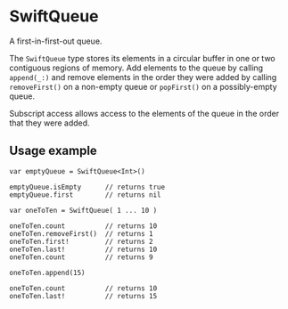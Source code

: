# SwiftQueue

A first-in-first-out queue.

The `SwiftQueue` type stores its elements in a circular buffer in one or two contiguous
regions of memory. Add elements to the queue by calling `append(_:)` and remove elements
in the order they were added by calling `removeFirst()` on a non-empty queue or `popFirst()`
on a possibly-empty queue.

Subscript access allows access to the elements of the queue in the order that they were added.

## Usage example

    var emptyQueue = SwiftQueue<Int>()
    
    emptyQueue.isEmpty      // returns true
    emptyQueue.first        // returns nil
    
    var oneToTen = SwiftQueue( 1 ... 10 )
    
    oneToTen.count          // returns 10
    oneToTen.removeFirst()  // returns 1
    oneToTen.first!         // returns 2
    oneToTen.last!          // returns 10
    oneToTen.count          // returns 9
    
    oneToTen.append(15)
    
    oneToTen.count          // returns 10
    oneToTen.last!          // returns 15
    

